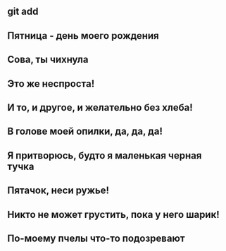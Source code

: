 ## git add
## Пятница - день моего рождения
## Сова, ты чихнула
## Это же неспроста!
## И то, и другое, и желательно без хлеба! 
## В голове моей опилки, да, да, да! 
## Я притворюсь, будто я маленькая черная тучка
## Пятачок, неси ружье! 
## Никто не может грустить, пока у него шарик! 
## По-моему пчелы что-то подозревают